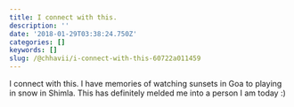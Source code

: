 ```yaml
---
title: I connect with this.
description: ''
date: '2018-01-29T03:38:24.750Z'
categories: []
keywords: []
slug: /@chhavii/i-connect-with-this-60722a011459
---
```


I connect with this. I have memories of watching sunsets in Goa to playing in snow in Shimla. This has definitely melded me into a person I am today :)